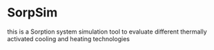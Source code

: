 # SorpSim
this is a Sorption system simulation tool to evaluate different thermally activated cooling and heating technologies
